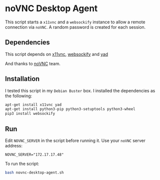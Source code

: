 noVNC Desktop Agent
===================
This script starts a `x11vnc` and a `websockify` instance to allow a remote
connection via `noVNC`. A random password is created for each session.

## Dependencies
This script depends on [x11vnc](http://www.karlrunge.com/x11vnc/),
[websockify](https://github.com/novnc/websockify) and
[yad](https://github.com/v1cont/yad)

And thanks to [noVNC](https://github.com/novnc/noVNC) team.

## Installation
I tested this script in my `Debian Buster` box. I installed the dependencies as
the following:

```bash
apt-get install x11vnc yad
apt-get install python3-pip python3-setuptools python3-wheel
pip3 install websockify
```

## Run
Edit `NOVNC_SERVER` in the script before running it. Use your `noVNC` server
address:

```
NOVNC_SERVER="172.17.17.48"
```


To run the script:

```bash
bash novnc-desktop-agent.sh
```
